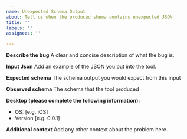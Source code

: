 ```yaml
---
name: Unexpected Schema Output
about: Tell us when the produced shema contains unexpected JSON
title: ''
labels: ''
assignees: ''

---
```


**Describe the bug**
A clear and concise description of what the bug is.

**Input Json**
Add an example of the JSON you put into the tool. 

**Expected schema**
The schema output you would expect from this input

**Observed schema**
The schema that the tool produced

**Desktop (please complete the following information):**
- OS: [e.g. iOS]
- Version [e.g. 0.0.1]

**Additional context**
Add any other context about the problem here.
